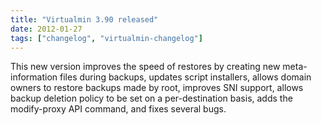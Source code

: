 ```yaml
---
title: "Virtualmin 3.90 released"
date: 2012-01-27
tags: ["changelog", "virtualmin-changelog"]
---
```


This new version improves the speed of restores by creating new meta-information files during backups, updates script installers, allows domain owners to restore backups made by root, improves SNI support, allows backup deletion policy to be set on a per-destination basis, adds the modify-proxy API command, and fixes several bugs.
